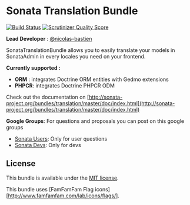 Sonata Translation Bundle
=========================

[![Build Status](https://secure.travis-ci.org/sonata-project/SonataTranslationBundle.png)](https://secure.travis-ci.org/#!/sonata-project/SonataTranslationBundle)
[![Scrutinizer Quality Score](https://scrutinizer-ci.com/g/sonata-project/SonataTranslationBundle/badges/quality-score.png?s=8c564406d2112cb7179c5faf56a3bcdc42f0cf59)](https://scrutinizer-ci.com/g/sonata-project/SonataTranslationBundle/)

**Lead Developer** : [@nicolas-bastien](https://github.com/nicolas-bastien)

SonataTranslationBundle allows you to easily translate your models in SonataAdmin in every locales you need on your frontend.

**Currently supported :**

* **ORM** : integrates Doctrine ORM entities with Gedmo extensions
* **PHPCR**: integrates Doctrine PHPCR ODM

Check out the documentation on [http://sonata-project.org/bundles/translation/master/doc/index.html](http://sonata-project.org/bundles/translation/master/doc/index.html)

**Google Groups**: For questions and proposals you can post on this google groups

* [Sonata Users](https://groups.google.com/group/sonata-users): Only for user questions
* [Sonata Devs](https://groups.google.com/group/sonata-devs): Only for devs

License
-------

This bundle is available under the [MIT license](Resources/meta/LICENSE).

This bundle uses [FamFamFam Flag icons][http://www.famfamfam.com/lab/icons/flags/].
